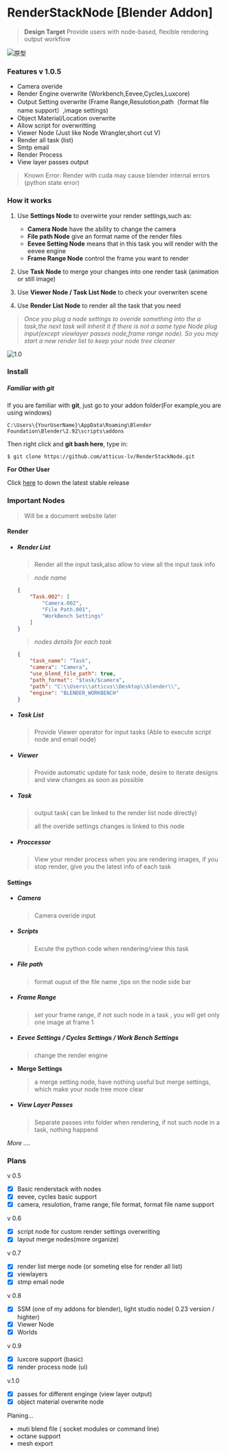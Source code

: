 

# RenderStackNode [Blender Addon]

>  **Design Target**
> Provide users with node-based, flexible rendering output workflow

![原型](img/prototype.jpg)

### Features v 1.0.5

+ Camera overide
+ Render Engine overwrite (Workbench,Eevee,Cycles,Luxcore)
+ Output Setting overwrite (Frame Range,Resulotion,path（format file name support）,image settings)
+ Object Material/Location overwrite 
+ Allow script for overwritting
+ Viewer Node (Just like Node Wrangler,short cut V)
+ Render all task (list)
+ Smtp email 
+ Render Process
+ View layer passes output

> Known Error:
> Render with cuda may cause blender internal errors (python state error)


### How it works

1. Use **Settings Node** to overwirte your render settings,such as:

	+ **Camera Node** have the ability to change the camera
	+ **File path Node** give an format name of the render files
	+ **Eevee Setting Node** means that in this task you will render with the eevee engine
	+ **Frame Range Node** control the frame you want to render

2. Use **Task Node** to merge your changes into one render task (animation or still image)

3. Use **Viewer Node / Task List Node** to check your overwriten scene

4. Use **Render List Node** to render all the task that you need

> *Once you plug a node settings to overide something into the a task,the next task will inherit it if there is not a same type Node plug input(except viewlayer passes node,frame range node). So you may start a new render list to keep your node tree cleaner*

![1.0](img/1.0.png)



### Install

##### Familiar with **git**

If you are familiar with **git**, just go to your addon folder(For example,you are using windows)

`C:\Users\{YourUserName}\AppData\Roaming\Blender Foundation\Blender\2.92\scripts\addons`

Then right click and **git bash here**, type in:

`$ git clone https://github.com/atticus-lv/RenderStackNode.git`

**For Other User**

Click [here](https://github.com/atticus-lv/RenderStackNode/releases/latest) to down the latest stable release



### Important Nodes

> Will be a document website later

#### Render 

+ ##### Render List

	> Render all the input task,also allow to view all the input task info
	
	> *node name*
	
	```json
	{
	    "Task.002": [
	        "Camera.002",
	        "File Path.001",
	        "WorkBench Settings"
	    ]
	}
	```
	> *nodes details for each task*
	
	```json
	{
	    "task_name": "Task",
	    "camera": "Camera",
	    "use_blend_file_path": true,
	    "path_format": "$task/$camera",
	    "path": "C:\\Users\\atticus\\Desktop\\blender\\",
	    "engine": "BLENDER_WORKBENCH"
	}
	```
	
	
	
+ ##### Task List

    > Provide Viewer operator for input tasks (Able to execute script node and email node)

+ ##### Viewer

    > Provide automatic update for task node, desire to iterate designs and view changes as soon as possible

+ ##### Task

    > output task( can be linked to the render list node directly)
    >
    > all the overide settings changes is linked to this node 
    
+ ##### Proccessor

    > View your render process when you are rendering images, if you stop render, give you the latest info of each task

    

#### Settings 

+ ##### Camera 

	> Camera overide input
	
+ ##### Scripts

    > Excute the python code when rendering/view this task

+ ##### File path

    > format ouput of the file name ,tips on the node side bar
    
+ ##### Frame Range

    > set your frame range, if not such node in a task , you will get only one image at frame 1

+ ##### Eevee Settings / Cycles Settings / Work Bench Settings

    >  change the render engine 
    
+ **Merge Settings**
  
  > a merge setting node, have nothing useful but merge settings, which make your node tree more clear
  
+ ##### View Layer Passes

    > Separate passes into folder when rendering, if not such node in a task, nothing happend 

*More ....*



### Plans

v 0.5

+ [x]  Basic renderstack with nodes 
+ [x]  eevee, cycles basic support 
+ [x]  camera, resulotion, frame range, file format, format file name support

v 0.6

+ [x]  script node for custom render settings overwriting
+ [x]  layout merge nodes(more organize)

v 0.7
+ [x]  render list merge node (or someting else for render all list)
+ [x]  viewlayers 
+ [x]  stmp email node 

v 0.8
+ [x] SSM (one of my addons for blender), light studio node( 0.23 version / highter)
+ [x] Viewer Node
+ [x] Worlds

v 0.9

+ [x] luxcore support (basic)
+ [x] render process node (ui)

v.1.0

+ [x]  passes for different enginge (view layer output)
+ [x]  object material overwrite node

Planing... 

+ muti blend file ( socket modules or command line)
+ octane support
+ mesh export



